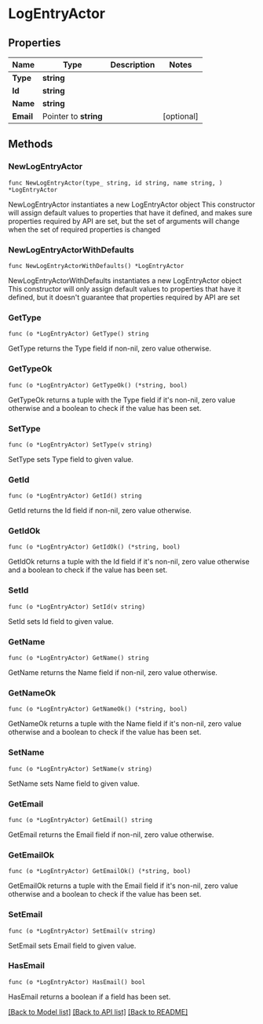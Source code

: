 # LogEntryActor

## Properties

Name | Type | Description | Notes
------------ | ------------- | ------------- | -------------
**Type** | **string** |  | 
**Id** | **string** |  | 
**Name** | **string** |  | 
**Email** | Pointer to **string** |  | [optional] 

## Methods

### NewLogEntryActor

`func NewLogEntryActor(type_ string, id string, name string, ) *LogEntryActor`

NewLogEntryActor instantiates a new LogEntryActor object
This constructor will assign default values to properties that have it defined,
and makes sure properties required by API are set, but the set of arguments
will change when the set of required properties is changed

### NewLogEntryActorWithDefaults

`func NewLogEntryActorWithDefaults() *LogEntryActor`

NewLogEntryActorWithDefaults instantiates a new LogEntryActor object
This constructor will only assign default values to properties that have it defined,
but it doesn't guarantee that properties required by API are set

### GetType

`func (o *LogEntryActor) GetType() string`

GetType returns the Type field if non-nil, zero value otherwise.

### GetTypeOk

`func (o *LogEntryActor) GetTypeOk() (*string, bool)`

GetTypeOk returns a tuple with the Type field if it's non-nil, zero value otherwise
and a boolean to check if the value has been set.

### SetType

`func (o *LogEntryActor) SetType(v string)`

SetType sets Type field to given value.


### GetId

`func (o *LogEntryActor) GetId() string`

GetId returns the Id field if non-nil, zero value otherwise.

### GetIdOk

`func (o *LogEntryActor) GetIdOk() (*string, bool)`

GetIdOk returns a tuple with the Id field if it's non-nil, zero value otherwise
and a boolean to check if the value has been set.

### SetId

`func (o *LogEntryActor) SetId(v string)`

SetId sets Id field to given value.


### GetName

`func (o *LogEntryActor) GetName() string`

GetName returns the Name field if non-nil, zero value otherwise.

### GetNameOk

`func (o *LogEntryActor) GetNameOk() (*string, bool)`

GetNameOk returns a tuple with the Name field if it's non-nil, zero value otherwise
and a boolean to check if the value has been set.

### SetName

`func (o *LogEntryActor) SetName(v string)`

SetName sets Name field to given value.


### GetEmail

`func (o *LogEntryActor) GetEmail() string`

GetEmail returns the Email field if non-nil, zero value otherwise.

### GetEmailOk

`func (o *LogEntryActor) GetEmailOk() (*string, bool)`

GetEmailOk returns a tuple with the Email field if it's non-nil, zero value otherwise
and a boolean to check if the value has been set.

### SetEmail

`func (o *LogEntryActor) SetEmail(v string)`

SetEmail sets Email field to given value.

### HasEmail

`func (o *LogEntryActor) HasEmail() bool`

HasEmail returns a boolean if a field has been set.


[[Back to Model list]](../README.md#documentation-for-models) [[Back to API list]](../README.md#documentation-for-api-endpoints) [[Back to README]](../README.md)


